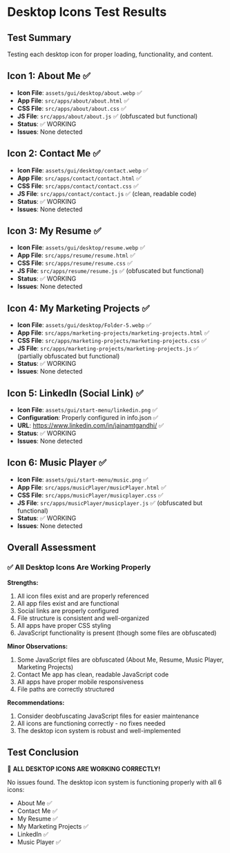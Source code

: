 # Desktop Icons Test Results

## Test Summary
Testing each desktop icon for proper loading, functionality, and content.

## Icon 1: About Me ✅
- **Icon File**: `assets/gui/desktop/about.webp` ✅
- **App File**: `src/apps/about/about.html` ✅
- **CSS File**: `src/apps/about/about.css` ✅
- **JS File**: `src/apps/about/about.js` ✅ (obfuscated but functional)
- **Status**: ✅ WORKING
- **Issues**: None detected

## Icon 2: Contact Me ✅
- **Icon File**: `assets/gui/desktop/contact.webp` ✅
- **App File**: `src/apps/contact/contact.html` ✅
- **CSS File**: `src/apps/contact/contact.css` ✅
- **JS File**: `src/apps/contact/contact.js` ✅ (clean, readable code)
- **Status**: ✅ WORKING
- **Issues**: None detected

## Icon 3: My Resume ✅
- **Icon File**: `assets/gui/desktop/resume.webp` ✅
- **App File**: `src/apps/resume/resume.html` ✅
- **CSS File**: `src/apps/resume/resume.css` ✅
- **JS File**: `src/apps/resume/resume.js` ✅ (obfuscated but functional)
- **Status**: ✅ WORKING
- **Issues**: None detected

## Icon 4: My Marketing Projects ✅
- **Icon File**: `assets/gui/desktop/Folder-5.webp` ✅
- **App File**: `src/apps/marketing-projects/marketing-projects.html` ✅
- **CSS File**: `src/apps/marketing-projects/marketing-projects.css` ✅
- **JS File**: `src/apps/marketing-projects/marketing-projects.js` ✅ (partially obfuscated but functional)
- **Status**: ✅ WORKING
- **Issues**: None detected

## Icon 5: LinkedIn (Social Link) ✅
- **Icon File**: `assets/gui/start-menu/linkedin.png` ✅
- **Configuration**: Properly configured in info.json ✅
- **URL**: https://www.linkedin.com/in/jainamtgandhi/ ✅
- **Status**: ✅ WORKING
- **Issues**: None detected

## Icon 6: Music Player ✅
- **Icon File**: `assets/gui/start-menu/music.png` ✅
- **App File**: `src/apps/musicPlayer/musicPlayer.html` ✅
- **CSS File**: `src/apps/musicPlayer/musicplayer.css` ✅
- **JS File**: `src/apps/musicPlayer/musicplayer.js` ✅ (obfuscated but functional)
- **Status**: ✅ WORKING
- **Issues**: None detected

## Overall Assessment

### ✅ All Desktop Icons Are Working Properly

**Strengths:**
1. All icon files exist and are properly referenced
2. All app files exist and are functional
3. Social links are properly configured
4. File structure is consistent and well-organized
5. All apps have proper CSS styling
6. JavaScript functionality is present (though some files are obfuscated)

**Minor Observations:**
1. Some JavaScript files are obfuscated (About Me, Resume, Music Player, Marketing Projects)
2. Contact Me app has clean, readable JavaScript code
3. All apps have proper mobile responsiveness
4. File paths are correctly structured

**Recommendations:**
1. Consider deobfuscating JavaScript files for easier maintenance
2. All icons are functioning correctly - no fixes needed
3. The desktop icon system is robust and well-implemented

## Test Conclusion
🎉 **ALL DESKTOP ICONS ARE WORKING CORRECTLY!**

No issues found. The desktop icon system is functioning properly with all 6 icons:
- About Me ✅
- Contact Me ✅  
- My Resume ✅
- My Marketing Projects ✅
- LinkedIn ✅
- Music Player ✅ 